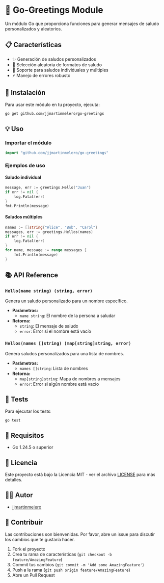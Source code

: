 # 🎯 Go-Greetings Module

Un módulo Go que proporciona funciones para generar mensajes de saludo personalizados y aleatorios.

## 📋 Características

- ✨ Generación de saludos personalizados
- 🎲 Selección aleatoria de formatos de saludo
- 📝 Soporte para saludos individuales y múltiples
- ⚡ Manejo de errores robusto

## 🚀 Instalación

Para usar este módulo en tu proyecto, ejecuta:

```bash
go get github.com/jjmartinmelero/go-greetings
```

## 💡 Uso

### Importar el módulo

```go
import "github.com/jjmartinmelero/go-greetings"
```

### Ejemplos de uso

#### Saludo individual

```go
message, err := greetings.Hello("Juan")
if err != nil {
    log.Fatal(err)
}
fmt.Println(message)
```

#### Saludos múltiples

```go
names := []string{"Alice", "Bob", "Carol"}
messages, err := greetings.Hellos(names)
if err != nil {
    log.Fatal(err)
}
for name, message := range messages {
    fmt.Println(message)
}
```

## 📚 API Reference

### `Hello(name string) (string, error)`

Genera un saludo personalizado para un nombre específico.

- **Parámetros:**
  - `name string`: El nombre de la persona a saludar
- **Retorna:**
  - `string`: El mensaje de saludo
  - `error`: Error si el nombre está vacío

### `Hellos(names []string) (map[string]string, error)`

Genera saludos personalizados para una lista de nombres.

- **Parámetros:**
  - `names []string`: Lista de nombres
- **Retorna:**
  - `map[string]string`: Mapa de nombres a mensajes
  - `error`: Error si algún nombre está vacío

## 🧪 Tests

Para ejecutar los tests:

```bash
go test
```

## 📜 Requisitos

- Go 1.24.5 o superior

## 📝 Licencia

Este proyecto está bajo la Licencia MIT - ver el archivo [LICENSE](LICENSE) para más detalles.

## 👨‍💻 Autor

- [jjmartinmelero](https://github.com/jjmartinmelero)

## 🤝 Contribuir

Las contribuciones son bienvenidas. Por favor, abre un issue para discutir los cambios que te gustaría hacer.

1. Fork el proyecto
2. Crea tu rama de características (`git checkout -b feature/AmazingFeature`)
3. Commit tus cambios (`git commit -m 'Add some AmazingFeature'`)
4. Push a la rama (`git push origin feature/AmazingFeature`)
5. Abre un Pull Request